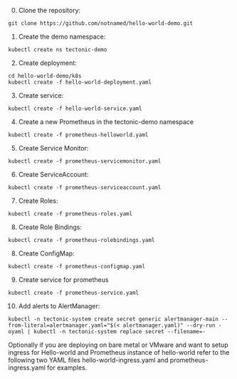 0) Clone the repository:

`git clone https://github.com/notnamed/hello-world-demo.git`

1) Create the demo namespace:

`kubectl create ns tectonic-demo`

2) Create deployment:

```
cd hello-world-demo/k8s
kubectl create -f hello-world-deployment.yaml
```

3) Create service:

`kubectl create -f hello-world-service.yaml`

4) Create a new Prometheus in the tectonic-demo namespace

`kubectl create -f prometheus-helloworld.yaml`

5) Create Service Monitor:

`kubectl create -f prometheus-servicemonitor.yaml`

6) Create ServiceAccount:

`kubectl create -f prometheus-serviceaccount.yaml`

7) Create Roles:

`kubectl create -f prometheus-roles.yaml`

8) Create Role Bindings:

`kubectl create -f prometheus-rolebindings.yaml`

8) Create ConfigMap:

`kubectl create -f prometheus-configmap.yaml`

9) Create service for prometheus

`kubectl create -f prometheus-service.yaml`

10) Add alerts to AlertManager:

`kubectl -n tectonic-system create secret generic alertmanager-main --from-literal=alertmanager.yaml="$(< alertmanager.yaml)" --dry-run -oyaml | kubectl -n tectonic-system replace secret --filename=-`

Optionally if you are deploying on bare metal or VMware and want to setup ingress for Hello-world and Prometheus instance of hello-world refer to the following two YAML files hello-world-ingress.yaml and prometheus-ingress.yaml for examples.
